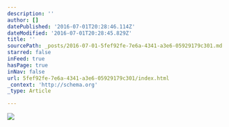 ```yaml
---
description: ''
author: []
datePublished: '2016-07-01T20:28:46.114Z'
dateModified: '2016-07-01T20:28:45.829Z'
title: ''
sourcePath: _posts/2016-07-01-5fef92fe-7e6a-4341-a3e6-05929179c301.md
starred: false
inFeed: true
hasPage: true
inNav: false
url: 5fef92fe-7e6a-4341-a3e6-05929179c301/index.html
_context: 'http://schema.org'
_type: Article

---
```

![](https://the-grid-user-content.s3-us-west-2.amazonaws.com/3a33e21c-7835-4da7-9461-308167f6bcc3.jpg)